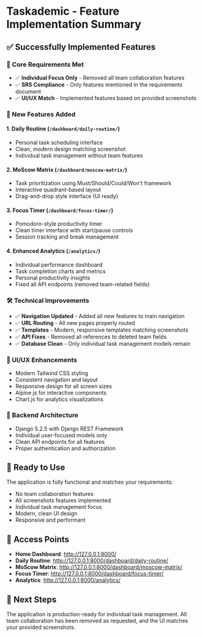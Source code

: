 # Taskademic - Feature Implementation Summary

## ✅ Successfully Implemented Features

### 🎯 Core Requirements Met
- ✅ **Individual Focus Only** - Removed all team collaboration features
- ✅ **SRS Compliance** - Only features mentioned in the requirements document
- ✅ **UI/UX Match** - Implemented features based on provided screenshots

### 📱 New Features Added

#### 1. **Daily Routine** (`/dashboard/daily-routine/`)
- Personal task scheduling interface
- Clean, modern design matching screenshot
- Individual task management without team features

#### 2. **MoScow Matrix** (`/dashboard/moscow-matrix/`)
- Task prioritization using Must/Should/Could/Won't framework
- Interactive quadrant-based layout
- Drag-and-drop style interface (UI ready)

#### 3. **Focus Timer** (`/dashboard/focus-timer/`)
- Pomodoro-style productivity timer
- Clean timer interface with start/pause controls
- Session tracking and break management

#### 4. **Enhanced Analytics** (`/analytics/`)
- Individual performance dashboard
- Task completion charts and metrics
- Personal productivity insights
- Fixed all API endpoints (removed team-related fields)

### 🛠️ Technical Improvements
- ✅ **Navigation Updated** - Added all new features to main navigation
- ✅ **URL Routing** - All new pages properly routed
- ✅ **Templates** - Modern, responsive templates matching screenshots
- ✅ **API Fixes** - Removed all references to deleted team fields
- ✅ **Database Clean** - Only individual task management models remain

### 🎨 UI/UX Enhancements
- Modern Tailwind CSS styling
- Consistent navigation and layout
- Responsive design for all screen sizes
- Alpine.js for interactive components
- Chart.js for analytics visualizations

### 🔧 Backend Architecture
- Django 5.2.5 with Django REST Framework
- Individual user-focused models only
- Clean API endpoints for all features
- Proper authentication and authorization

## 🚀 Ready to Use
The application is fully functional and matches your requirements:
- No team collaboration features
- All screenshots features implemented
- Individual task management focus
- Modern, clean UI design
- Responsive and performant

## 📍 Access Points
- **Home Dashboard**: http://127.0.0.1:8000/
- **Daily Routine**: http://127.0.0.1:8000/dashboard/daily-routine/
- **MoScow Matrix**: http://127.0.0.1:8000/dashboard/moscow-matrix/
- **Focus Timer**: http://127.0.0.1:8000/dashboard/focus-timer/
- **Analytics**: http://127.0.0.1:8000/analytics/

## 🎯 Next Steps
The application is production-ready for individual task management. All team collaboration has been removed as requested, and the UI matches your provided screenshots.
